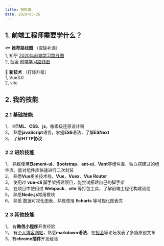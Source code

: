 ```yaml
---
title: 技能篇
date: 2020-05-28
---
```

<Boxx type='tip' content='just do it, 书到用时方恨少' title='will'/>

## 1. 前端工程师需要学什么？
:fish: **推荐路线图**    （查缺补漏）        
1, 知乎 [2020年前端学习路线图](https://zhuanlan.zhihu.com/p/139064270)      
2, 掘金 [前端学习路线图](https://juejin.cn/post/6844904078825226248)

:tropical_fish: **新技术**  （打怪升级）       
1, Vue3.0     
2, vite


## 2. 我的技能
###  2.1 基础技能
1， **HTML**、**CSS**、**js**，像素级还原设计稿              
2， 熟悉**javaScript**语言，掌握**ES6**语法，了解**ESNext**                        
3， 了解**HTTP协议**                

### 2.2 进阶技能
1， 熟练使用**Element-ui**、**Bootstrap**、**ant-ui**、**Vant**等组件库，独立搭建过的组件库，能对组件库快速进行二次封装                
2， 熟悉**Vue**相关技术栈，**Vue**、**Vuex**、**Vue Router**               
3， 使用过 **vue-cli** 脚手架搭建项目，能尝试搭建自己的脚手架                                 
4， 在项目中使用过 **Webpack**、**vite** 等打包工具，了解前端工程化构建流程                     
5， 熟悉**Node.js**常用模块                     
6， 熟悉 数据可视化图表，熟练使用 **Echarts** 等可视化图表库                

### 2.3 其他技能                 
1， 有**微信小程序**开发经验                 
2， 有[个人博客网站](https://willwong.gitee.io/will/)，熟悉**markdown语法**，在[掘金](https://juejin.cn/user/96412756092110/posts)等论坛发表了多篇原创文章  
3，有**chrome插件**开发经验 